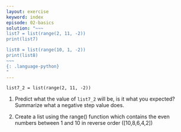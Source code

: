 ```yaml
---
layout: exercise
keyword: index
episode: 02-basics
solution: "~~~
list7 = list(range(2, 11, -2))
print(list7)

list8 = list(range(10, 1, -2))
print(list8)
~~~
{: .language-python}
"
---
```


~~~
list7_2 = list(range(2, 11, -2))
~~~
1. Predict what the value of `list7_2` will be, is it what you expected? Summarize what a negative step value does.

2. Create a list using the range() function which contains the even numbers between 1 and 10 in reverse order ([10,8,6,4,2])
